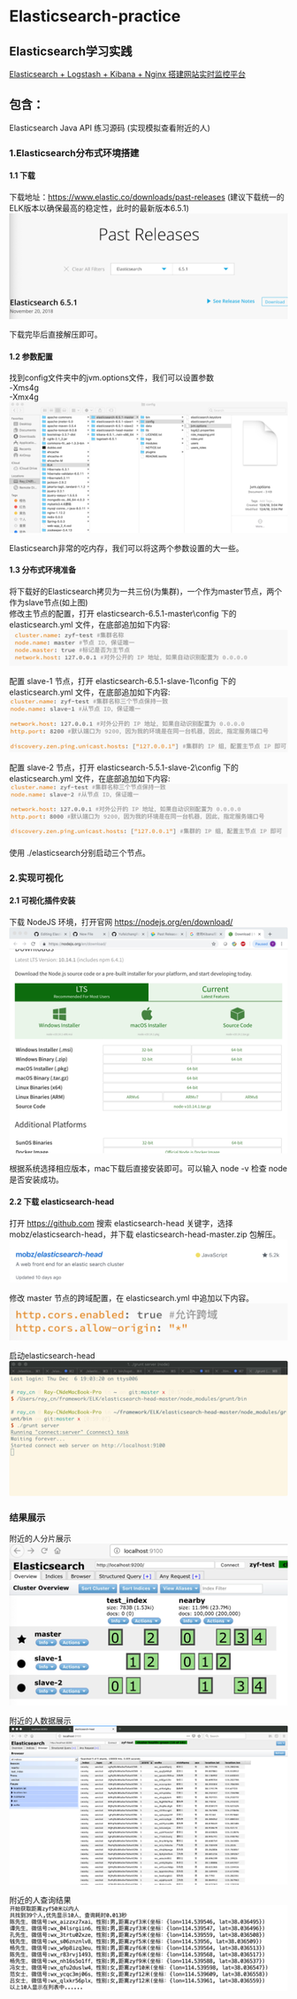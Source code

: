 # Elasticsearch-practice  
  
## Elasticsearch学习实践  
[Elasticsearch + Logstash + Kibana + Nginx 搭建网站实时监控平台](https://github.com/YufeizhangRay/ELK-website-realtime-monitor)  
  
## 包含：  
Elasticsearch Java API 练习源码 (实现模拟查看附近的人)   

### 1.Elasticsearch分布式环境搭建  
#### 1.1 下载  
下载地址：https://www.elastic.co/downloads/past-releases (建议下载统一的ELK版本以确保最高的稳定性，此时的最新版本6.5.1)  
![](https://github.com/YufeizhangRay/image/blob/master/elasticsearch/downloades.jpeg)  
  
下载完毕后直接解压即可。  
  
#### 1.2 参数配置  
找到config文件夹中的jvm.options文件，我们可以设置参数  
 -Xms4g  
 -Xmx4g  
 ![](https://github.com/YufeizhangRay/image/blob/master/elasticsearch/JVM.jpeg)  
   
Elasticsearch非常的吃内存，我们可以将这两个参数设置的大一些。  
  
#### 1.3 分布式环境准备  
将下载好的Elasticsearch拷贝为一共三份(为集群)，一个作为master节点，两个作为slave节点(如上图)  
修改主节点的配置，打开 elasticsearch-6.5.1-master\config 下的 elasticsearch.yml 文件，在底部追加如下内容:  
![](https://github.com/YufeizhangRay/image/blob/master/elasticsearch/master.jpeg)  
  
配置 slave-1 节点，打开 elasticsearch-6.5.1-slave-1\config 下的 elasticsearch.yml 文件，在底部追加如下内容:  
![](https://github.com/YufeizhangRay/image/blob/master/elasticsearch/slave1.jpeg)  
  
配置 slave-2 节点，打开 elasticsearch-5.5.1-slave-2\config 下的 elasticsearch.yml 文件，在底部追加如下内容:  
![](https://github.com/YufeizhangRay/image/blob/master/elasticsearch/slave2.jpeg)  
  
使用 ./elasticsearch分别启动三个节点。

### 2.实现可视化   
#### 2.1 可视化插件安装  
下载 NodeJS 环境，打开官网 https://nodejs.org/en/download/  
![](https://github.com/YufeizhangRay/image/blob/master/elasticsearch/NodeJS.jpeg)  
  
根据系统选择相应版本，mac下载后直接安装即可。可以输入 node -v 检查 node 是否安装成功。  
  
#### 2.2 下载 elasticsearch-head  
打开 https://github.com 搜索 elasticsearch-head 关键字，选择 mobz/elasticsearch-head，并下载 elasticsearch-head-master.zip 包解压。  
![](https://github.com/YufeizhangRay/image/blob/master/elasticsearch/eshead.jpeg)  
  
修改 master 节点的跨域配置，在 elasticsearch.yml 中追加以下内容。  
![](https://github.com/YufeizhangRay/image/blob/master/elasticsearch/%E8%B7%A8%E5%9F%9F.jpeg)  
  
启动elasticsearch-head  
![](https://github.com/YufeizhangRay/image/blob/master/elasticsearch/starteshead.jpeg)  
  
### 结果展示  
附近的人分片展示  
![](https://github.com/YufeizhangRay/image/blob/master/elasticsearch/%E9%99%84%E8%BF%91%E7%9A%84%E4%BA%BA%E5%88%86%E7%89%87%E5%B1%95%E7%A4%BA.jpeg)  
  
附近的人数据展示  
![](https://github.com/YufeizhangRay/image/blob/master/elasticsearch/%E9%99%84%E8%BF%91%E7%9A%84%E4%BA%BA%E6%95%B0%E6%8D%AE%E5%B1%95%E7%A4%BA.jpeg)  
  
附近的人查询结果
![](https://github.com/YufeizhangRay/image/blob/master/elasticsearch/%E9%99%84%E8%BF%91%E7%9A%84%E4%BA%BA%E6%9F%A5%E8%AF%A2%E7%BB%93%E6%9E%9C.png)  


